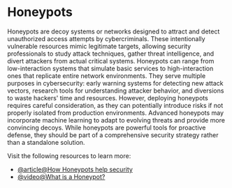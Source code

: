 # Honeypots

Honeypots are decoy systems or networks designed to attract and detect unauthorized access attempts by cybercriminals. These intentionally vulnerable resources mimic legitimate targets, allowing security professionals to study attack techniques, gather threat intelligence, and divert attackers from actual critical systems. Honeypots can range from low-interaction systems that simulate basic services to high-interaction ones that replicate entire network environments. They serve multiple purposes in cybersecurity: early warning systems for detecting new attack vectors, research tools for understanding attacker behavior, and diversions to waste hackers' time and resources. However, deploying honeypots requires careful consideration, as they can potentially introduce risks if not properly isolated from production environments. Advanced honeypots may incorporate machine learning to adapt to evolving threats and provide more convincing decoys. While honeypots are powerful tools for proactive defense, they should be part of a comprehensive security strategy rather than a standalone solution.

Visit the following resources to learn more:

- [@article@How Honeypots help security](https://www.kaspersky.com/resource-center/threats/what-is-a-honeypot)
- [@video@What is a Honeypot?](https://www.youtube.com/watch?v=FtR9sFJlkSA)